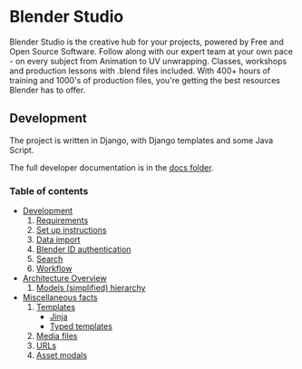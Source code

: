 # Blender Studio

Blender Studio is the creative hub for your projects, powered by Free and Open Source Software.
Follow along with our expert team at your own pace - on every subject from Animation to UV unwrapping.
Classes, workshops and production lessons with .blend files included.
With 400+ hours of training and 1000's of production files, you're getting the best resources
Blender has to offer.


## Development

The project is written in Django, with Django templates and some Java Script.

The full developer documentation is in the [docs folder](docs).

### Table of contents
 - [Development](docs/development.md)
    1. [Requirements](docs/development.md#requirements)
    2. [Set up instructions](docs/development.md#set-up-instructions)
    3. [Data import](docs/development.md#data-import)
    4. [Blender ID authentication](docs/development.md#blender-id-authentication)
    5. [Search](docs/development.md#search)
    6. [Workflow](docs/development.md#workflow)
 - [Architecture Overview](docs/architecture.md)
    1. [Models (simplified) hierarchy](docs/architecture.md#models-simplified-hierarchy)
 - [Miscellaneous facts](docs/miscellaneous.md)
    1. [Templates](docs/miscellaneous.md#templates)
        - [Jinja](docs/miscellaneous.md#jinja)
        - [Typed templates](docs/miscellaneous.md#typed-templates)
    2. [Media files](docs/miscellaneous.md#media-files)
    3. [URLs](docs/miscellaneous.md#urls)
    4. [Asset modals](docs/miscellaneous.md#asset-modals)
